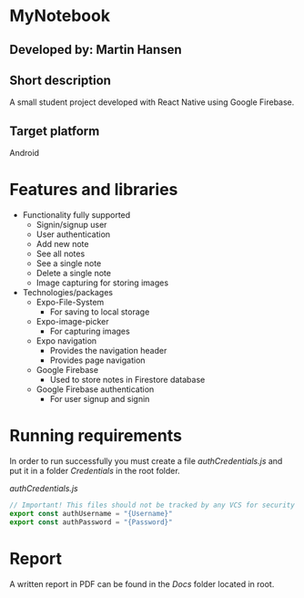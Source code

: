 # MyNotebook
## Developed by: Martin Hansen
## Short description
A small student project developed with React Native using Google Firebase.
## Target platform
Android

# Features and libraries

* Functionality fully supported
  * Signin/signup user
  * User authentication
  * Add new note
  * See all notes
  * See a single note
  * Delete a single note
  * Image capturing for storing images
* Technologies/packages
  * Expo-File-System
    * For saving to local storage
  * Expo-image-picker
    * For capturing images
  * Expo navigation
    * Provides the navigation header
    * Provides page navigation
  * Google Firebase
    * Used to store notes in Firestore database
  * Google Firebase authentication
    * For user signup and signin
# Running requirements
In order to run successfully you must create a file *authCredentials.js* and put it in a folder *Credentials* in the root folder.  

*authCredentials.js*  
```javascript
// Important! This files should not be tracked by any VCS for security reasons
export const authUsername = "{Username}"
export const authPassword = "{Password}"
```

# Report

A written report in PDF can be found in the *Docs* folder located in root.

